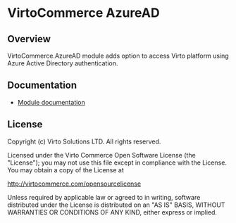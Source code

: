 # VirtoCommerce AzureAD

## Overview

VirtoCommerce.AzureAD module adds option to access Virto platform using Azure Active Directory authentication. 

## Documentation

* [Module documentation](/docs/index.md)

## License

Copyright (c) Virto Solutions LTD.  All rights reserved.

Licensed under the Virto Commerce Open Software License (the "License"); you
may not use this file except in compliance with the License. You may
obtain a copy of the License at

<http://virtocommerce.com/opensourcelicense>

Unless required by applicable law or agreed to in writing, software
distributed under the License is distributed on an "AS IS" BASIS,
WITHOUT WARRANTIES OR CONDITIONS OF ANY KIND, either express or
implied.
